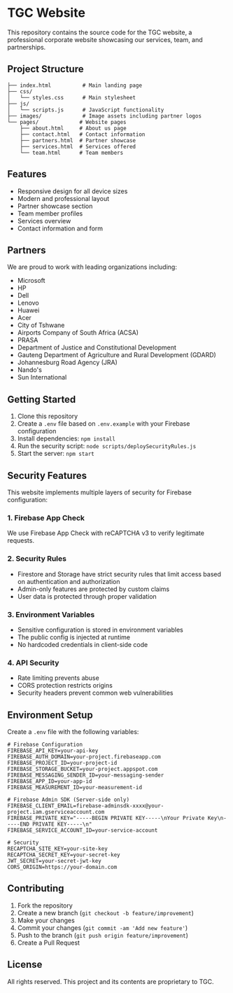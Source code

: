# TGC Website

This repository contains the source code for the TGC website, a professional corporate website showcasing our services, team, and partnerships.

## Project Structure

```
├── index.html          # Main landing page
├── css/
│   └── styles.css      # Main stylesheet
├── js/
│   └── scripts.js      # JavaScript functionality
├── images/             # Image assets including partner logos
└── pages/             # Website pages
    ├── about.html     # About us page
    ├── contact.html   # Contact information
    ├── partners.html  # Partner showcase
    ├── services.html  # Services offered
    └── team.html      # Team members
```

## Features

- Responsive design for all device sizes
- Modern and professional layout
- Partner showcase section
- Team member profiles
- Services overview
- Contact information and form

## Partners

We are proud to work with leading organizations including:
- Microsoft
- HP
- Dell
- Lenovo
- Huawei
- Acer
- City of Tshwane
- Airports Company of South Africa (ACSA)
- PRASA
- Department of Justice and Constitutional Development
- Gauteng Department of Agriculture and Rural Development (GDARD)
- Johannesburg Road Agency (JRA)
- Nando's
- Sun International

## Getting Started

1. Clone this repository
2. Create a `.env` file based on `.env.example` with your Firebase configuration
3. Install dependencies: `npm install`
4. Run the security script: `node scripts/deploySecurityRules.js`
5. Start the server: `npm start`

## Security Features

This website implements multiple layers of security for Firebase configuration:

### 1. Firebase App Check
We use Firebase App Check with reCAPTCHA v3 to verify legitimate requests.

### 2. Security Rules
- Firestore and Storage have strict security rules that limit access based on authentication and authorization
- Admin-only features are protected by custom claims
- User data is protected through proper validation

### 3. Environment Variables
- Sensitive configuration is stored in environment variables
- The public config is injected at runtime
- No hardcoded credentials in client-side code

### 4. API Security
- Rate limiting prevents abuse
- CORS protection restricts origins
- Security headers prevent common web vulnerabilities

## Environment Setup
Create a `.env` file with the following variables:

```
# Firebase Configuration
FIREBASE_API_KEY=your-api-key
FIREBASE_AUTH_DOMAIN=your-project.firebaseapp.com
FIREBASE_PROJECT_ID=your-project-id
FIREBASE_STORAGE_BUCKET=your-project.appspot.com
FIREBASE_MESSAGING_SENDER_ID=your-messaging-sender
FIREBASE_APP_ID=your-app-id
FIREBASE_MEASUREMENT_ID=your-measurement-id

# Firebase Admin SDK (Server-side only)
FIREBASE_CLIENT_EMAIL=firebase-adminsdk-xxxx@your-project.iam.gserviceaccount.com
FIREBASE_PRIVATE_KEY="-----BEGIN PRIVATE KEY-----\nYour Private Key\n-----END PRIVATE KEY-----\n"
FIREBASE_SERVICE_ACCOUNT_ID=your-service-account

# Security
RECAPTCHA_SITE_KEY=your-site-key
RECAPTCHA_SECRET_KEY=your-secret-key
JWT_SECRET=your-secret-jwt-key
CORS_ORIGIN=https://your-domain.com
```

## Contributing

1. Fork the repository
2. Create a new branch (`git checkout -b feature/improvement`)
3. Make your changes
4. Commit your changes (`git commit -am 'Add new feature'`)
5. Push to the branch (`git push origin feature/improvement`)
6. Create a Pull Request

## License

All rights reserved. This project and its contents are proprietary to TGC.
